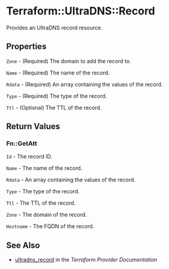 # Terraform::UltraDNS::Record

Provides an UltraDNS record resource.

## Properties

`Zone` - (Required) The domain to add the record to.

`Name` - (Required) The name of the record.

`Rdata` - (Required) An array containing the values of the record.

`Type` - (Required) The type of the record.

`Ttl` - (Optional) The TTL of the record.


## Return Values

### Fn::GetAtt

`Id` - The record ID.

`Name` - The name of the record.

`Rdata` - An array containing the values of the record.

`Type` - The type of the record.

`Ttl` - The TTL of the record.

`Zone` - The domain of the record.

`Hostname` - The FQDN of the record.

## See Also

* [ultradns_record](https://www.terraform.io/docs/providers/ultradns/r/record.html) in the _Terraform Provider Documentation_